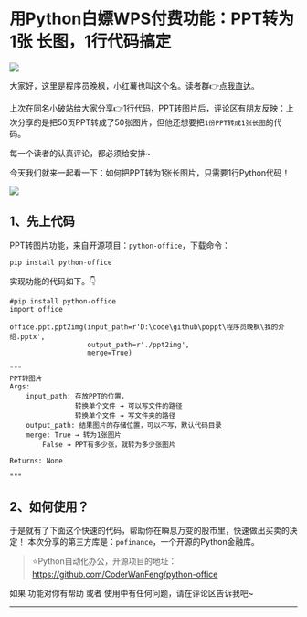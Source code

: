 # 用Python白嫖WPS付费功能：PPT转为 1张 长图，1行代码搞定

![](https://article-1300615378.cos.ap-nanjing.myqcloud.com/poppt/ppt2img-2/cover.jpg?q-sign-algorithm=sha1&q-ak=AKIDj3OAEuyi6x-Gg64IGfJSWmxsvglSwKk0Ez6-gv6l-R2HPf0hQgw0gu39-3roe7dV&q-sign-time=1686409748;1686413348&q-key-time=1686409748;1686413348&q-header-list=host&q-url-param-list=ci-process&q-signature=6567dba705aac061cb64584207134c2aaac520c3&x-cos-security-token=4pSLRb2s43lVKR15k7OU5j1SaTqr84qa87505965ca9391c1c017a0089371698bxTxnmYsxGbL2omBWefqpxKb5CB8HbIYRc7x071qoRSBdE5QgBJFr6RbiPIPX93aFLoer-Z1yp4Ijt2_JCsQbPGq-UMKWOFuOMEyx3QBVjEb5E64N4C0jtscIBjYqUqKAvPbZ0Bh8joFRE-58E3-Jea9Vew2xizTzbZYf0iG00aVqm-_IC-UqSdWbiZArdShV&ci-process=originImage)


大家好，这里是程序员晚枫，小红薯也叫这个名。读者群👉[点我直达](https://mp.weixin.qq.com/s/CadAaJUTUlXmTxJAjFUfPQ)。

上次在同名小破站给大家分享👉[1行代码，PPT转图片](https://mp.weixin.qq.com/s/KtxI8H0RVJEnYtB18T6XiQ)后，评论区有朋友反映：上次分享的是把50页PPT转成了50张图片，但他还想要把``1份PPT转成1张长图``的代码。

每一个读者的认真评论，都必须给安排~

今天我们就来一起看一下：如何把PPT转为1张长图片，只需要1行Python代码！


![](https://article-1300615378.cos.ap-nanjing.myqcloud.com/poppt/ppt2img-2/to1img.jpg?q-sign-algorithm=sha1&q-ak=AKID0SadTZ_7P3fg4F-1Q6bpDqL1ypVKPSCYklPtlBLHgQuuugQsEpsmvtZYAVUlDMa5&q-sign-time=1686408657;1686412257&q-key-time=1686408657;1686412257&q-header-list=host&q-url-param-list=ci-process&q-signature=7e992916d3728213df5083abd0cee791a79a64b8&x-cos-security-token=4pSLRb2s43lVKR15k7OU5j1SaTqr84qa46ea21b577c789a51b18d5ec4c9fcfc5xTxnmYsxGbL2omBWefqpxAiehXAVfZ_YJEqVdULZsGKoHFUaq45gm2maX5LngABv3XOvmLUJW7UpoYfp800aaDbTXwF0Gn6S5Mvqjuso5_Y4YkNKsCJQ60yeLU-PnyVigwyIF9OTwHOH56kBvb9qWDWjJ420oxEtFpZrX40m8vIALAC0jV09fafQZXMr90fm&ci-process=originImage)

## 1、先上代码

PPT转图片功能，来自开源项目：``python-office``，下载命令：

```python
pip install python-office
```
实现功能的代码如下。👇
```
#pip install python-office
import office

office.ppt.ppt2img(input_path=r'D:\code\github\poppt\程序员晚枫\我的介绍.pptx',
                   output_path=r'./ppt2img',
                   merge=True)

"""
PPT转图片
Args:
    input_path: 存放PPT的位置，
                转换单个文件 → 可以写文件的路径
                转换单个文件 → 写文件夹的路径
    output_path: 结果图片的存储位置，可以不写，默认代码目录
    merge: True → 转为1张图片
        False → PPT有多少张，就转为多少张图片

Returns: None

"""
```


## 2、如何使用？

于是就有了下面这个快速的代码，帮助你在瞬息万变的股市里，快速做出买卖的决定！
本次分享的第三方库是：``pofinance``，一个开源的Python金融库。

> ⭐Python自动化办公，开源项目的地址：https://github.com/CoderWanFeng/python-office


如果 功能对你有帮助 或者 使用中有任何问题，请在评论区告诉我吧~

---





